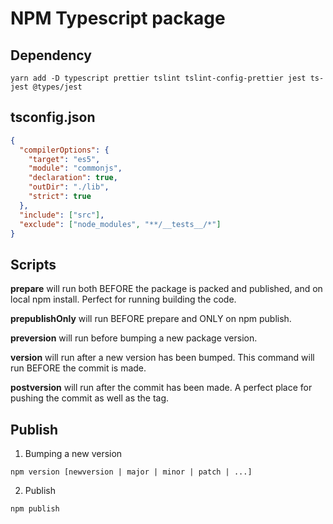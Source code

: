 # NPM Typescript package

## Dependency

```
yarn add -D typescript prettier tslint tslint-config-prettier jest ts-jest @types/jest
```

## tsconfig.json

```json
{
  "compilerOptions": {
    "target": "es5",
    "module": "commonjs",
    "declaration": true,
    "outDir": "./lib",
    "strict": true
  },
  "include": ["src"],
  "exclude": ["node_modules", "**/__tests__/*"]
}
```

## Scripts

**prepare** will run both BEFORE the package is packed and published, and on local npm install. Perfect for running building the code.

**prepublishOnly** will run BEFORE prepare and ONLY on npm publish.

**preversion** will run before bumping a new package version.

**version** will run after a new version has been bumped. This command will run BEFORE the commit is made.

**postversion** will run after the commit has been made. A perfect place for pushing the commit as well as the tag.

## Publish

1. Bumping a new version

```
npm version [newversion | major | minor | patch | ...]
```

2. Publish

```
npm publish
```
